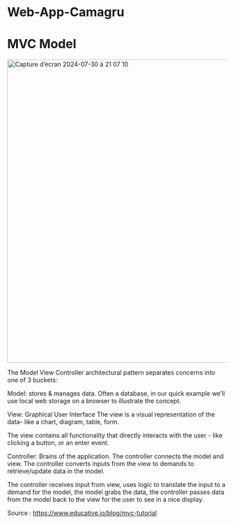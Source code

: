 # Web-App-Camagru

<h1> MVC Model </h1>

<img width="695" alt="Capture d’écran 2024-07-30 à 21 07 10" src="https://github.com/user-attachments/assets/af0151cb-1b22-412e-9c1b-dff46fbb7ee9">

The Model View Controller architectural pattern separates concerns into one of 3 buckets:

Model: stores & manages data.
Often a database, in our quick example we’ll use local web storage on a browser to illustrate the concept.

View: Graphical User Interface
The view is a visual representation of the data- like a chart, diagram, table, form.

The view contains all functionality that directly interacts with the user - like clicking a button, or an enter event.

Controller: Brains of the application.
The controller connects the model and view. The controller converts inputs from the view to demands to retrieve/update data in the model.

The controller receives input from view, uses logic to translate the input to a demand for the model, the model grabs the data, the controller passes data from the model back to the view for the user to see in a nice display.

Source : https://www.educative.io/blog/mvc-tutorial
